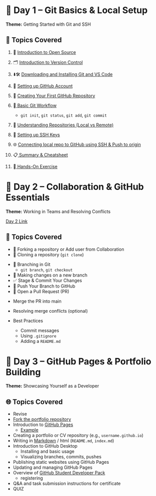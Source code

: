 ﻿# 📅 Day 1 – Git Basics & Local Setup

**Theme:** Getting Started with Git and SSH
## 🔧 Topics Covered
1. 📂  [Introduction to Open Source](./day1/1-1-open-source.md)
2. 🗂️ [Introduction to Version Control](./day1/1-2-git-github-intro.md)
3. ⬇️🛠️ [Downloading and Installing Git and VS Code](./day1/1-3-downloading-installing-git-vscode.md)
4. 👤 [Setting up GitHub Account](./day1/1-4-setting-github.md)
5. 🔧 [Creating Your First GitHub Repository](./day1/1-5-creating-first-github-repo.md)
6. 🔄[ Basic Git Workflow](./day1/1-6-basic-git-workflow.md)
    - `git init`, `git status`, `git add`, `git commit`
7. 📂 [Understanding Repositories (Local vs Remote)](./day1/1-7-local-vs-remote-repo.md)
8.  🔐 [Setting up SSH Keys](./day1/1-8-ssh-keys.md)

9. 🌐 [Connecting local repo to GitHub using SSH & Push to origin](./day1/1-9-connecting-local-repo-to-remote-push.md)
10. 📋[ Summary & Cheatsheet](./day1/1-10-summary.md)
11.  📝[ Hands-On Exercise](./day1/1-11-task.md) 

# 📅 Day 2 – Collaboration & GitHub Essentials
**Theme:** Working in Teams and Resolving Conflicts

[Day 2 Link](./day2/day2.md)
## 🤝 Topics Covered
- 🔄 Forking a repository or Add user from Collaboration
- 🔄 Cloning a repository (`git clone`)
<!-- - Pulling updates (`git pull`) -->
- 🌿 Branching in Git
  - `git branch`, `git checkout`
- 📝 Making changes on a new branch
- ✅ Stage & Commit Your Changes
- 🚀 Push Your Branch to GitHub
- 🔁 Open a Pull Request (PR)
<!-- - Merging branches with `git merge` -->
- Merge the PR into main
- Resolving merge conflicts (optional)

- Best Practices
  - Commit messages
  - Using `.gitignore`
  - Adding a `README.md`

# 📅 Day 3 – GitHub Pages & Portfolio Building
**Theme:** Showcasing Yourself as a Developer

## 🌐 Topics Covered
- Revise
- [Fork the portfolio repository](https://github.com/samyak-shrestha/simple-portfolio)
- Introduction to [GitHub Pages](./day3/3-github-pages.md)
  - [Example](https://samyak-shrestha.github.io)
- Creating a portfolio or CV repository (e.g., `username.github.io`)
- Writing in [Markdown](./day3/3-markdown-file-syntax.md) / html (`README.md`, `index.md`)
- Introduction to GitHub Desktop
  - Installing and basic usage
  - Visualizing branches, commits, pushes
- Publishing static websites using GitHub Pages
- Updating and managing GitHub Pages
- Overview of [GitHub Student Developer Pack](https://education.github.com/pack)
  - registering
- Q&A and task submission instructions for certificate
- QUIZ
